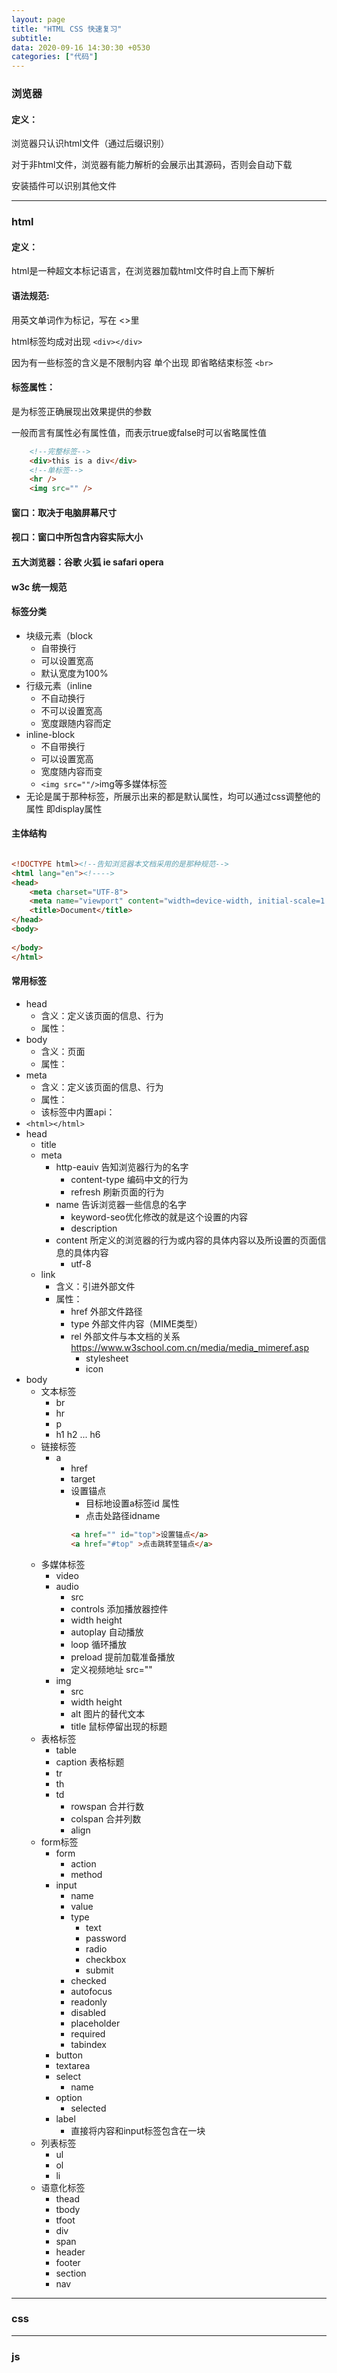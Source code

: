 ```yaml
---
layout: page
title: "HTML CSS 快速复习"
subtitle: 
data: 2020-09-16 14:30:30 +0530
categories: ["代码"]
---
```


### 浏览器

#### 定义：

浏览器只认识html文件（通过后缀识别）

对于非html文件，浏览器有能力解析的会展示出其源码，否则会自动下载

安装插件可以识别其他文件

---

### html

#### 定义：

html是一种超文本标记语言，在浏览器加载html文件时自上而下解析

#### 语法规范:

用英文单词作为标记，写在 <>里

html标签均成对出现 `<div></div>`

因为有一些标签的含义是不限制内容 单个出现 即省略结束标签 `<br>`

#### 标签属性：

是为标签正确展现出效果提供的参数

一般而言有属性必有属性值，而表示true或false时可以省略属性值

```html
    <!--完整标签-->
    <div>this is a div</div>
    <!--单标签-->
    <hr />
    <img src="" />
```

#### 窗口：取决于电脑屏幕尺寸

#### 视口：窗口中所包含内容实际大小

#### 五大浏览器：谷歌 火狐 ie safari opera

#### w3c 统一规范

#### 标签分类

- 块级元素（block
    - 自带换行
    - 可以设置宽高
    - 默认宽度为100%
- 行级元素（inline
    - 不自动换行
    - 不可以设置宽高
    - 宽度跟随内容而定
- inline-block
    - 不自带换行
    - 可以设置宽高
    - 宽度随内容而变
    - `<img src=""/>`img等多媒体标签
-  无论是属于那种标签，所展示出来的都是默认属性，均可以通过css调整他的属性 即display属性

#### 主体结构

```html

<!DOCTYPE html><!--告知浏览器本文档采用的是那种规范-->
<html lang="en"><!---->
<head>
    <meta charset="UTF-8">
    <meta name="viewport" content="width=device-width, initial-scale=1.0">
    <title>Document</title>
</head>
<body>
    
</body>
</html>

```

#### 常用标签

- head
    - 含义：定义该页面的信息、行为
    - 属性：
- body
    - 含义：页面
    - 属性：
- meta 
    - 含义：定义该页面的信息、行为
    - 属性：
    - 该标签中内置api：
- `<html></html>`
- head 
    - title 
    - meta
        - http-eauiv 告知浏览器行为的名字
            - content-type 编码中文的行为
            - refresh   刷新页面的行为
        - name 告诉浏览器一些信息的名字
            - keyword-seo优化修改的就是这个设置的内容
            - description
        - content 所定义的浏览器的行为或内容的具体内容以及所设置的页面信息的具体内容
            - utf-8
    - link
        - 含义：引进外部文件
        - 属性：
            - href 外部文件路径
            - type 外部文件内容（MIME类型）
            - rel  外部文件与本文档的关系 https://www.w3school.com.cn/media/media_mimeref.asp
                - stylesheet
                - icon
- body
    - 文本标签
        - br
        - hr 
        - p 
        - h1 h2 ... h6
    - 链接标签
        - a 
            - href
            - target
            - 设置锚点
                - 目标地设置a标签id 属性
                - 点击处路径idname
                ```html
                <a href="" id="top">设置锚点</a>
                <a href="#top" >点击跳转至锚点</a>
                ```
    - 多媒体标签
        - video
        - audio
            - src
            - controls 添加播放器控件
            - width height 
            - autoplay 自动播放
            - loop 循环播放
            - preload 提前加载准备播放
            - 定义视频地址 src=""
        - img
            - src
            - width height
            - alt 图片的替代文本
            - title 鼠标停留出现的标题
    - 表格标签
        - table
        - caption 表格标题
        - tr 
        - th
        - td
            - rowspan 合并行数
            - colspan 合并列数
            - align
    - form标签
        - form
            - action
            - method
        - input
            - name
            - value
            - type
                - text
                - password
                - radio
                - checkbox
                - submit
            - checked
            - autofocus
            - readonly
            - disabled
            - placeholder
            - required
            - tabindex
        - button
        - textarea
        - select
            - name
        - option
            - selected
        - label
            - 直接将内容和input标签包含在一块
    - 列表标签
        - ul
        - ol
        - li
    - 语意化标签
        - thead
        - tbody
        - tfoot
        - div
        - span
        - header
        - footer
        - section
        - nav

---

### css

---

### js